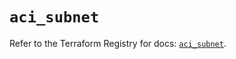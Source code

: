 # `aci_subnet`

Refer to the Terraform Registry for docs: [`aci_subnet`](https://registry.terraform.io/providers/ciscodevnet/aci/2.17.0/docs/resources/subnet).
